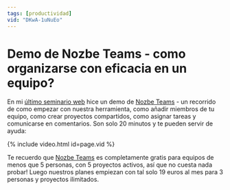 ```yaml
---
tags: [productividad]
vid: "DKwA-1uNuEo"
---
```


# Demo de Nozbe Teams - como organizarse con eficacia en un equipo?

En mi [último seminario web](/es/diferente/) hice un demo de [Nozbe Teams][n] - un recorrido de como empezar con nuestra herramienta, como añadir miembros de tu equipo, como crear proyectos compartidos, como asignar tareas y comunicarse en comentarios. Son solo 20 minutos y te pueden servir de ayuda:

{% include video.html id=page.vid %}

<!--More-->

Te recuerdo que [Nozbe Teams][n] es completamente gratis para equipos de menos que 5 personas, con 5 proyectos activos, así que no cuesta nada probar! Luego nuestros planes empiezan con tal solo 19 euros al mes para 3 personas y proyectos ilimitados.

[n]: https://nozbe.com/es/?a=mike